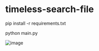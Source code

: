 # timeless-search-file

 pip install -r requirements.txt
 
 python main.py
 
 
 ![image](https://user-images.githubusercontent.com/53502156/177218592-7819502f-890c-4fee-aae7-6d8d2d1fede3.png)
